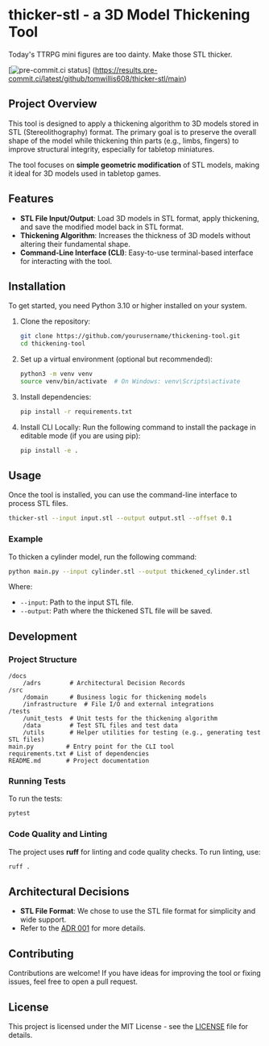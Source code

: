 # thicker-stl - a 3D Model Thickening Tool

Today's TTRPG mini figures are too dainty. Make those STL thicker.

[![pre-commit.ci status](https://results.pre-commit.ci/badge/github/tomwillis608/thicker-stl/main.svg)]
(<https://results.pre-commit.ci/latest/github/tomwillis608/thicker-stl/main>)

## Project Overview

This tool is designed to apply a thickening algorithm to 3D models stored in STL (Stereolithography) format. The primary
goal is to preserve the overall shape of the model while thickening thin parts (e.g., limbs, fingers) to improve
structural integrity, especially for tabletop miniatures.

The tool focuses on **simple geometric modification** of STL models, making it ideal for 3D models used in
tabletop games.

## Features

- **STL File Input/Output**: Load 3D models in STL format, apply thickening, and save the modified model back in
STL format.
- **Thickening Algorithm**: Increases the thickness of 3D models without altering their fundamental shape.
- **Command-Line Interface (CLI)**: Easy-to-use terminal-based interface for interacting with the tool.

## Installation

To get started, you need Python 3.10 or higher installed on your system.

1. Clone the repository:

   ```bash
   git clone https://github.com/yourusername/thickening-tool.git
   cd thickening-tool
   ```

2. Set up a virtual environment (optional but recommended):

   ```bash
   python3 -m venv venv
   source venv/bin/activate  # On Windows: venv\Scripts\activate
   ```

3. Install dependencies:

   ```bash
   pip install -r requirements.txt
   ```

4. Install CLI Locally: Run the following command to install the package in editable mode (if you are using pip):

   ```bash
   pip install -e .
   ```

## Usage

Once the tool is installed, you can use the command-line interface to process STL files.

```bash
thicker-stl --input input.stl --output output.stl --offset 0.1
```

### Example

To thicken a cylinder model, run the following command:

```bash
python main.py --input cylinder.stl --output thickened_cylinder.stl
```

Where:

- `--input`: Path to the input STL file.
- `--output`: Path where the thickened STL file will be saved.

## Development

### Project Structure

```text
/docs
    /adrs        # Architectural Decision Records
/src
    /domain      # Business logic for thickening models
    /infrastructure  # File I/O and external integrations
/tests
    /unit_tests  # Unit tests for the thickening algorithm
    /data        # Test STL files and test data
    /utils       # Helper utilities for testing (e.g., generating test STL files)
main.py         # Entry point for the CLI tool
requirements.txt # List of dependencies
README.md       # Project documentation
```

### Running Tests

To run the tests:

```bash
pytest
```

### Code Quality and Linting

The project uses **ruff** for linting and code quality checks. To run linting, use:

```bash
ruff .
```

## Architectural Decisions

- **STL File Format**: We chose to use the STL file format for simplicity and wide support.
- Refer to the [ADR 001](docs/adrs/001-use-stl-files.md) for more details.

## Contributing

Contributions are welcome! If you have ideas for improving the tool or fixing issues, feel free to open a pull request.

## License

This project is licensed under the MIT License - see the [LICENSE](LICENSE) file for details.
